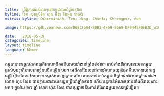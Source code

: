 ```yaml
---
title:  ព្រឹត្តិការណ៍​សំខាន់ៗ​នៅកម្ពុជា​ចាប់​ពី​ឆ្នាំ​១៩៥៣
byline: ទែន សុខស្រីនិត ហុង ចិន្តា និងអូន ឆេងប៉រ
metrics-byline: Soksreinith, Ten; Hong, Chenda; Chhengpor, Aun

image: https://gdb.voanews.com/D68C76A4-B0B2-4F69-8669-DF9445F09B3D_w1023.jpg

date:   2018-05-19
categories: timeline
layout: timeline
language: khmer
---
```


កម្ពុជា​បាន​ទទួល​ឯករាជ្យ​ពី​​អាណានិគម​និយម​បារាំង​នៅ​ឆ្នាំ​១៩៥៣។ ចាប់​តាំង​ពី​ពេល​នោះ​មក​ កម្ពុជា​ផ្លាស់ប្ដូរ​រដ្ឋាភិបាល​ជាច្រើន​លើក​ច្រើន​សារ។ មេដឹកនាំ​ដែល​នៅ​កាន់​អំណាច​យូរ​បំផុត​​គឺ​លោក​នាយករដ្ឋមន្ត្រី ហ៊ុន សែន ដែល​បាន​កម្ចាត់​របប​ខ្មែរ​ក្រហម​ ដែល​បាន​កាន់កាប់​កម្ពុជាពី​ឆ្នាំ​១៩៧៥​ដល់​ឆ្នាំ​១៩៧៩។ លោក ហ៊ុន សែន បាន​ក្លាយ​ជា​នាយករដ្ឋមន្ត្រី​នៅ​ឆ្នាំ​១៩៨៥ ហើយ​បន្ត​កាន់​អំណាច​ចាប់​តាំង​ពី​ពេល​នោះ​មក។ ក្នុង​វ័យ ៦៧ ឆ្នាំ លោក ហ៊ុន សែន បាន​ប្តេជ្ញា​ថា​នឹង​កាន់​តំណែង​មួយ​ទសវត្សរ៍​​ទៀត។ 


